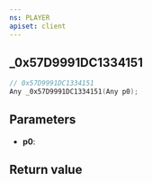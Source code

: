 ```yaml
---
ns: PLAYER
apiset: client
---
```

## _0x57D9991DC1334151

```c
// 0x57D9991DC1334151
Any _0x57D9991DC1334151(Any p0);
```


## Parameters
* **p0**:

## Return value